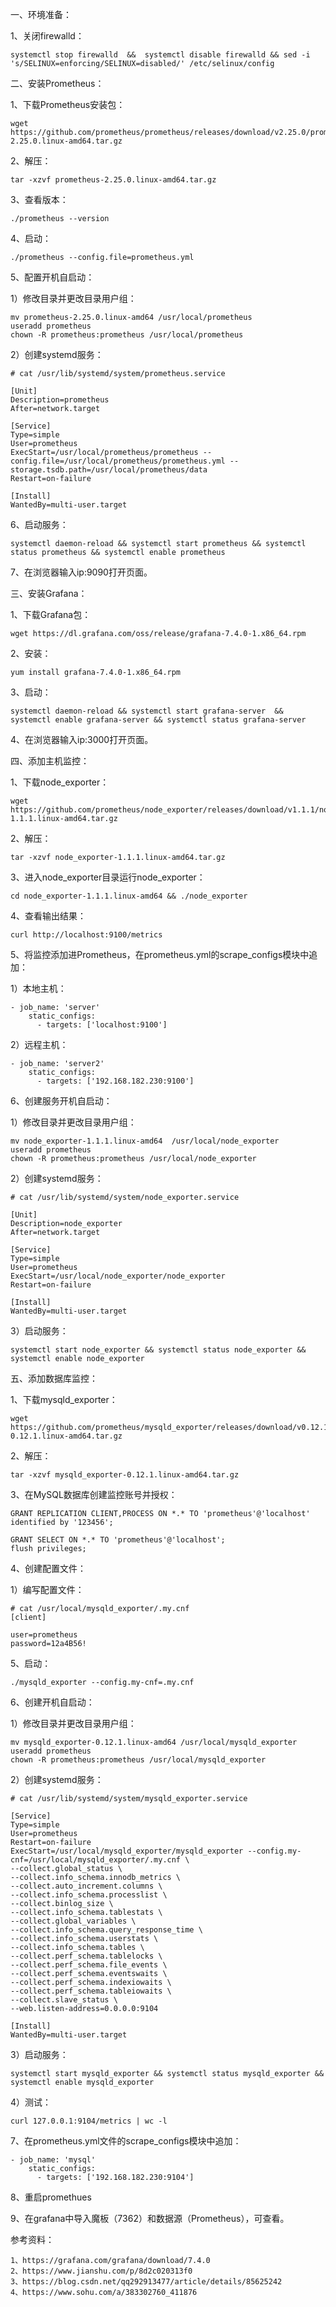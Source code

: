 一、环境准备：

1、关闭firewalld：

```
systemctl stop firewalld  &&  systemctl disable firewalld && sed -i 's/SELINUX=enforcing/SELINUX=disabled/' /etc/selinux/config
```



二、安装Prometheus：

1、下载Prometheus安装包：

```
wget https://github.com/prometheus/prometheus/releases/download/v2.25.0/prometheus-2.25.0.linux-amd64.tar.gz
```

2、解压：

```
tar -xzvf prometheus-2.25.0.linux-amd64.tar.gz
```

3、查看版本：

```
./prometheus --version
```

4、启动：

```
./prometheus --config.file=prometheus.yml
```

5、配置开机自启动：

1）修改目录并更改目录用户组：

```
mv prometheus-2.25.0.linux-amd64 /usr/local/prometheus
useradd prometheus
chown -R prometheus:prometheus /usr/local/prometheus
```

2）创建systemd服务：

```
# cat /usr/lib/systemd/system/prometheus.service

[Unit]
Description=prometheus
After=network.target

[Service]
Type=simple
User=prometheus
ExecStart=/usr/local/prometheus/prometheus --config.file=/usr/local/prometheus/prometheus.yml --storage.tsdb.path=/usr/local/prometheus/data
Restart=on-failure

[Install]
WantedBy=multi-user.target
```

6、启动服务：

```
systemctl daemon-reload && systemctl start prometheus && systemctl status prometheus && systemctl enable prometheus
```

7、在浏览器输入ip:9090打开页面。



三、安装Grafana：

1、下载Grafana包：

```
wget https://dl.grafana.com/oss/release/grafana-7.4.0-1.x86_64.rpm
```

2、安装：

```
yum install grafana-7.4.0-1.x86_64.rpm
```

3、启动：

```
systemctl daemon-reload && systemctl start grafana-server  &&  systemctl enable grafana-server && systemctl status grafana-server
```

4、在浏览器输入ip:3000打开页面。



四、添加主机监控：

1、下载node_exporter：

```
wget https://github.com/prometheus/node_exporter/releases/download/v1.1.1/node_exporter-1.1.1.linux-amd64.tar.gz
```

2、解压：

```
tar -xzvf node_exporter-1.1.1.linux-amd64.tar.gz
```

3、进入node_exporter目录运行node_exporter：

```
cd node_exporter-1.1.1.linux-amd64 && ./node_exporter
```

4、查看输出结果：

```
curl http://localhost:9100/metrics
```

5、将监控添加进Prometheus，在prometheus.yml的scrape_configs模块中追加：

1）本地主机：

```
- job_name: 'server'
    static_configs:
      - targets: ['localhost:9100']
```

2）远程主机：

```
- job_name: 'server2'
    static_configs:
      - targets: ['192.168.182.230:9100']
```

6、创建服务开机自启动：

1）修改目录并更改目录用户组：

```
mv node_exporter-1.1.1.linux-amd64  /usr/local/node_exporter
useradd prometheus
chown -R prometheus:prometheus /usr/local/node_exporter
```

2）创建systemd服务：

```
# cat /usr/lib/systemd/system/node_exporter.service

[Unit]
Description=node_exporter
After=network.target

[Service]
Type=simple
User=prometheus
ExecStart=/usr/local/node_exporter/node_exporter
Restart=on-failure

[Install]
WantedBy=multi-user.target
```

3）启动服务：

```
systemctl start node_exporter && systemctl status node_exporter && systemctl enable node_exporter
```



五、添加数据库监控：

1、下载mysqld_exporter：

```
wget https://github.com/prometheus/mysqld_exporter/releases/download/v0.12.1/mysqld_exporter-0.12.1.linux-amd64.tar.gz
```

2、解压：

```
tar -xzvf mysqld_exporter-0.12.1.linux-amd64.tar.gz
```

 3、在MySQL数据库创建监控账号并授权：

```
GRANT REPLICATION CLIENT,PROCESS ON *.* TO 'prometheus'@'localhost' identified by '123456';

GRANT SELECT ON *.* TO 'prometheus'@'localhost';
flush privileges;
```

4、创建配置文件：

1）编写配置文件：

```
# cat /usr/local/mysqld_exporter/.my.cnf 
[client]

user=prometheus
password=12a4B56!
```

5、启动：

```
./mysqld_exporter --config.my-cnf=.my.cnf
```

6、创建开机自启动：

1）修改目录并更改目录用户组：

```
mv mysqld_exporter-0.12.1.linux-amd64 /usr/local/mysqld_exporter
useradd prometheus
chown -R prometheus:prometheus /usr/local/mysqld_exporter
```

2）创建systemd服务：

```
# cat /usr/lib/systemd/system/mysqld_exporter.service

[Service]
Type=simple
User=prometheus
Restart=on-failure
ExecStart=/usr/local/mysqld_exporter/mysqld_exporter --config.my-cnf=/usr/local/mysqld_exporter/.my.cnf \
--collect.global_status \
--collect.info_schema.innodb_metrics \
--collect.auto_increment.columns \
--collect.info_schema.processlist \
--collect.binlog_size \
--collect.info_schema.tablestats \
--collect.global_variables \
--collect.info_schema.query_response_time \
--collect.info_schema.userstats \
--collect.info_schema.tables \
--collect.perf_schema.tablelocks \
--collect.perf_schema.file_events \
--collect.perf_schema.eventswaits \
--collect.perf_schema.indexiowaits \
--collect.perf_schema.tableiowaits \
--collect.slave_status \
--web.listen-address=0.0.0.0:9104

[Install]
WantedBy=multi-user.target
```

3）启动服务：

```
systemctl start mysqld_exporter && systemctl status mysqld_exporter && systemctl enable mysqld_exporter
```

4）测试：

```
curl 127.0.0.1:9104/metrics | wc -l
```

7、在prometheus.yml文件的scrape_configs模块中追加：

```
- job_name: 'mysql'
    static_configs:
      - targets: ['192.168.182.230:9104']
```

8、重启promethues

9、在grafana中导入魔板（7362）和数据源（Prometheus），可查看。





参考资料：

```
1、https://grafana.com/grafana/download/7.4.0
2、https://www.jianshu.com/p/8d2c020313f0
3、https://blog.csdn.net/qq292913477/article/details/85625242
4、https://www.sohu.com/a/383302760_411876
```

